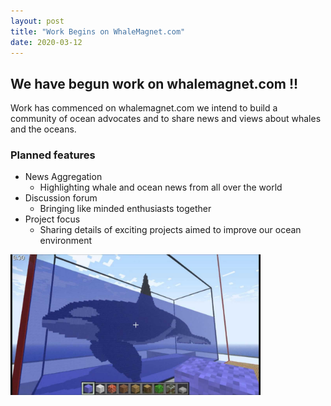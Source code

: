 ```yaml
---
layout: post
title: "Work Begins on WhaleMagnet.com"
date: 2020-03-12
---
```


## We have begun work on whalemagnet.com !!

Work has commenced on whalemagnet.com we intend to build a community of ocean advocates and to share news and views about whales and the oceans.

### Planned features
- News Aggregation
    - Highlighting whale and ocean news from all over the world
- Discussion forum
    - Bringing like minded enthusiasts together
- Project focus
    - Sharing details of exciting projects aimed to improve our ocean environment


<img src="/assets/images/build%20a%20whale.jpg" alt="Build a Whale" width="400"/>

